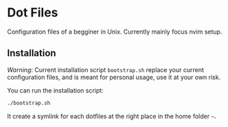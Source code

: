 # Dot Files

Configuration files of a begginer in Unix.
Currently mainly focus nvim setup.

## Installation

*Warning*: Current installation script `bootstrap.sh` replace your current configuration files, and is meant for personal usage, use it at your own risk.

You can run the installation script:
```bash
./bootstrap.sh
```
It create a symlink for each dotfiles at the right place in the home folder `~`.
